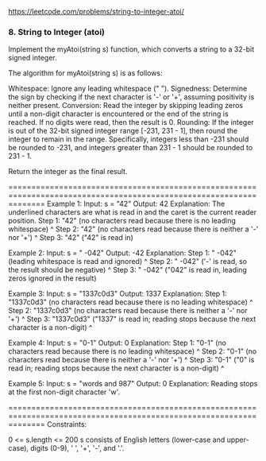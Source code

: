 https://leetcode.com/problems/string-to-integer-atoi/

### 8. String to Integer (atoi)

Implement the myAtoi(string s) function, which converts a string to a 32-bit signed integer.

The algorithm for myAtoi(string s) is as follows:

Whitespace: Ignore any leading whitespace (" ").
Signedness: Determine the sign by checking if the next character is '-' or '+', assuming positivity is neither present.
Conversion: Read the integer by skipping leading zeros until a non-digit character is encountered or the end of the string is reached. If no digits were read, then the result is 0.
Rounding: If the integer is out of the 32-bit signed integer range [-231, 231 - 1], then round the integer to remain in the range. Specifically, integers less than -231 should be rounded to -231, and integers greater than 231 - 1 should be rounded to 231 - 1.

Return the integer as the final result.

====================================================================================================================
Example 1:
Input: s = "42"
Output: 42
Explanation:
The underlined characters are what is read in and the caret is the current reader position.
Step 1: "42" (no characters read because there is no leading whitespace)
         ^
Step 2: "42" (no characters read because there is neither a '-' nor '+')
         ^
Step 3: "42" ("42" is read in)

Example 2:
Input: s = " -042"
Output: -42
Explanation:
Step 1: "   -042" (leading whitespace is read and ignored)
            ^
Step 2: "   -042" ('-' is read, so the result should be negative)
             ^
Step 3: "   -042" ("042" is read in, leading zeros ignored in the result)

Example 3:
Input: s = "1337c0d3"
Output: 1337
Explanation:
Step 1: "1337c0d3" (no characters read because there is no leading whitespace)
         ^
Step 2: "1337c0d3" (no characters read because there is neither a '-' nor '+')
         ^
Step 3: "1337c0d3" ("1337" is read in; reading stops because the next character is a non-digit)
             ^
 
Example 4:
Input: s = "0-1"
Output: 0
Explanation:
Step 1: "0-1" (no characters read because there is no leading whitespace)
         ^
Step 2: "0-1" (no characters read because there is neither a '-' nor '+')
         ^
Step 3: "0-1" ("0" is read in; reading stops because the next character is a non-digit)
          ^

Example 5:
Input: s = "words and 987"
Output: 0
Explanation:
Reading stops at the first non-digit character 'w'.    

====================================================================================================================
Constraints:

0 <= s.length <= 200
s consists of English letters (lower-case and upper-case), digits (0-9), ' ', '+', '-', and '.'.
